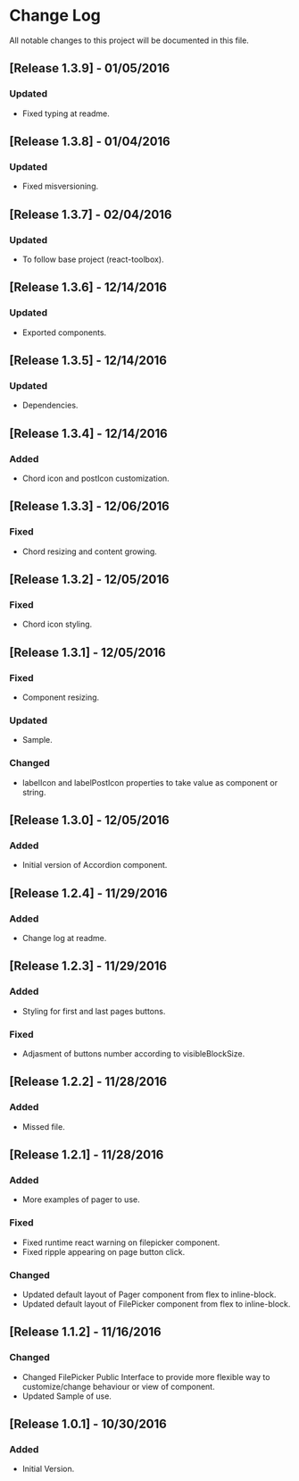 # Change Log
All notable changes to this project will be documented in this file.

## [Release 1.3.9] - 01/05/2016
### Updated
- Fixed typing at readme.

## [Release 1.3.8] - 01/04/2016
### Updated
- Fixed misversioning.

## [Release 1.3.7] - 02/04/2016
### Updated
- To follow base project (react-toolbox).

## [Release 1.3.6] - 12/14/2016
### Updated
- Exported components.

## [Release 1.3.5] - 12/14/2016
### Updated
- Dependencies.

## [Release 1.3.4] - 12/14/2016
### Added
- Chord icon and postIcon customization.

## [Release 1.3.3] - 12/06/2016
### Fixed
- Chord resizing and content growing.

## [Release 1.3.2] - 12/05/2016
### Fixed
- Chord icon styling.

## [Release 1.3.1] - 12/05/2016
### Fixed
- Component resizing.

### Updated
- Sample.

### Changed
- labelIcon and labelPostIcon properties to take value as component or string.

## [Release 1.3.0] - 12/05/2016
### Added
- Initial version of Accordion component.

## [Release 1.2.4] - 11/29/2016
### Added
- Change log at readme.

## [Release 1.2.3] - 11/29/2016
### Added
- Styling for first and last pages buttons.

### Fixed
- Adjasment of buttons number according to visibleBlockSize.

## [Release 1.2.2] - 11/28/2016
### Added
- Missed file.

## [Release 1.2.1] - 11/28/2016
### Added
- More examples of pager to use.

### Fixed
- Fixed runtime react warning on filepicker component.
- Fixed ripple appearing on page button click.

### Changed
- Updated default layout of Pager component from flex to inline-block.
- Updated default layout of FilePicker component from flex to inline-block.

## [Release 1.1.2] - 11/16/2016
### Changed
- Changed FilePicker Public Interface to provide more flexible way to customize/change behaviour or view of component.
- Updated Sample of use.

## [Release 1.0.1] - 10/30/2016
### Added
- Initial Version.
